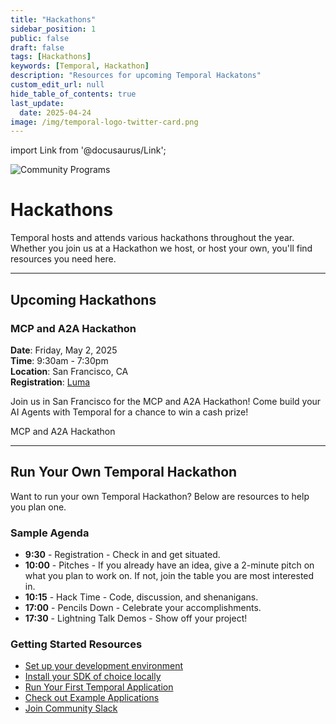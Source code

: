 ```yaml
---
title: "Hackathons"
sidebar_position: 1
public: false
draft: false
tags: [Hackathons]
keywords: [Temporal, Hackathon]
description: "Resources for upcoming Temporal Hackatons"
custom_edit_url: null
hide_table_of_contents: true
last_update:
  date: 2025-04-24
image: /img/temporal-logo-twitter-card.png
---
```


import Link from '@docusaurus/Link';

<img className="banner" src="/img/banners/hackathons.png" alt="Community Programs" />

# Hackathons

Temporal hosts and attends various hackathons throughout the year. Whether you join us at a Hackathon we host, or host your own, you'll find resources you need here.

---

## Upcoming Hackathons

### MCP and A2A Hackathon

**Date**: Friday, May 2, 2025  
**Time**: 9:30am - 7:30pm  
**Location**: San Francisco, CA  
**Registration**: [Luma](https://lu.ma/vibecode)  

Join us in San Francisco for the MCP and A2A Hackathon! 
Come build your AI Agents with Temporal for a chance to win a cash prize!


<Link className="button button--primary" to="ai_mcp_hackathon/">MCP and A2A Hackathon</Link>&nbsp;


---

## Run Your Own Temporal Hackathon

Want to run your own Temporal Hackathon? Below are resources to help you plan one.

### Sample Agenda

* **9:30** - Registration - Check in and get situated.
* **10:00** - Pitches - If you already have an idea, give a 2-minute pitch on what you plan to work on. If not, join the table you are most interested in.
* **10:15** - Hack Time - Code, discussion, and shenanigans.
* **17:00** - Pencils Down - Celebrate your accomplishments.
* **17:30** - Lightning Talk Demos - Show off your project!

### Getting Started Resources

* [Set up your development environment](https://learn.temporal.io/getting_started/#set-up-your-development-environment)
* [Install your SDK of choice locally](https://docs.temporal.io/develop/)
* [Run Your First Temporal Application](https://learn.temporal.io/getting_started/#run-your-first-temporal-application)
* [Check out Example Applications](https://learn.temporal.io/examples/)
* [Join Community Slack](https://t.mp/slack)
